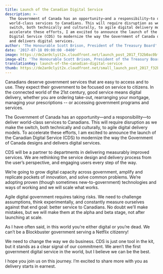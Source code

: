```yaml
---
title: Launch of the Canadian Digital Service
description: >-
  The Government of Canada has an opportunity—and a responsibility—to deliver
  world-class services to Canadians. This will require disruption as we make the
  switch, both technically and culturally, to agile digital delivery models. To
  accelerate these efforts, I am excited to announce the launch of the Canadian
  Digital Service (CDS) to modernize the way the Government of Canada designs
  and delivers digital services.
author: 'The Honourable Scott Brison, President of the Treasury Board'
date: '2017-07-18 09:00:00 -0400'
image: https://de2an9clyit2x.cloudfront.net/launch_post_2017_f32b0ac0bf.jpg
image-alt: 'The Honourable Scott Brison, President of the Treasury Board'
translationKey: launch-of-the-canadian-digital-service
thumb: https://de2an9clyit2x.cloudfront.net/small_launch_post_2017_f32b0ac0bf.jpg
---
```

Canadians deserve government services that are easy to access and to use. They expect their government to be focused on service to citizens. In the connected world of the 21st century, good service means digital delivery, whether you are ordering take-out, rearranging your mortgage, managing your prescriptions -- or accessing government programs and services.

The Government of Canada has an opportunity—and a responsibility—to deliver world-class services to Canadians. This will require disruption as we make the switch, both technically and culturally, to agile digital delivery models. To accelerate these efforts, I am excited to announce the launch of the Canadian Digital Service (CDS) to modernize the way the Government of Canada designs and delivers digital services.

CDS will be a partner to departments in delivering measurably improved services. We are rethinking the service design and delivery process from the user’s perspective, and engaging users every step of the way.

We’re going to grow digital capacity across government, amplify and replicate pockets of innovation, and solve common problems. We’re adopting proven (though sometimes new-to-government) technologies and ways of working and we will scale what works.

Agile digital government requires taking risks. We need to challenge assumptions, think experimentally, and constantly measure ourselves against that end goal: better service to Canadians. No doubt we’ll make mistakes, but we will make them at the alpha and beta stage, not after launching at scale.

As I have often said, in this world you’re either digital or you’re dead. We can’t be a Blockbuster government serving a Netflix citizenry!

We need to change the way we do business. CDS is just one tool in the kit, but it stands as a clear signal of our commitment. We aren’t the first government digital service in the world, but I believe we can be the best.

I hope you join us on this journey. I’m excited to share more with you as delivery starts in earnest.
